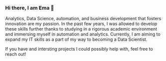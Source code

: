 ### Hi there, I am Ema 👋

Analytics, Data Science, automation, and business development that fosters innovation are my passion. In the past few years, I was allowed to develop these skills further thanks to studying in a rigorous academic environment and immersing myself in automation and analytics. Currently, I am aiming to expand my IT skills as a part of my way to becoming a Data Scientist.

If you have and intersting projects I could possibly help with, feel free to reach out!
